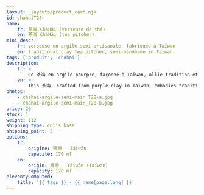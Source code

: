 ```yaml
---
layout: _layouts/product_card.njk
id: chahaiT28
name:
    fr: 茶海 CháHǎi (Verseuse de thé) 
    en: 茶海 CháHǎi (tea pitcher)
mini_descr:
    fr: verseuse en argile semi-artisanale, fabriquée à Taïwan
    en: traditional clay tea pitcher, semi-handmade in Taiwan
tags: ['produit', 'chahai']
description: 
    fr: >
        Ce 茶海 en argile pourpre, façonné à Taïwan, allie tradition et simplicité. Avec sa forme douce et accueillante, il accompagne naturellement vos moments de Gong Fu Cha, en rendant chaque infusion encore plus fluide et agréable.
    en: >
        This 茶海, crafted from purple clay in Taiwan, embodies tradition and simplicity. Its gentle and welcoming shape naturally complements your Gong Fu Cha moments, making each infusion smoother and more enjoyable.
photos:
    - chahai-argile-semi-main_T28-a.jpg
    - chahai-argile-semi-main_T28-b.jpg
price: 20
stock: 1
weight: 112 
shipping_type: colis_base
shipping_point: 5
options:
    fr:
        origine: 臺灣 - Táiwān
        capacité: 170 ml
    en:
        origin: 臺灣 - Táiwān (Taiwan)
        capacity: 170 ml
eleventyComputed:
    title: '{{ tags }} - {{ name[page.lang] }}'
---
```

